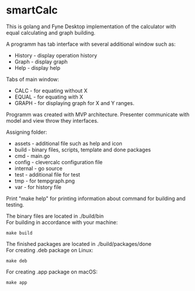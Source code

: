 # smartCalc
This is golang and Fyne Desktop implementation of the calculator with equal calculating and graph building.

A programm has tab interface with several additional window such as:
 - History - display operation history
 - Graph - display graph
 - Help - display help

Tabs of main window:
 - CALC - for equating without X
 - EQUAL - for equating with X
 - GRAPH - for displaying graph for X and Y ranges.

 Programm was created with MVP architecture. Presenter communicate with model and view throw they interfaces. 

 Assigning folder:
  - assets - additional file such as help and icon
  - build - binary files, scripts, template and done packages
  - cmd - main.go
  - config - clevercalc configuration file
  - internal - go source
  - test - additional file for test
  - tmp - for tempgraph.png
  - var - for history file

Print "make help" for printing information about command for building and testing.

The binary files are located in ./build/bin \
For building in accordance with your machine:
```
make build
```
The finished packages are located in ./build/packages/done \
For creating .deb package on Linux:
```
make deb
```
For creating .app package on macOS:
```
make app
```